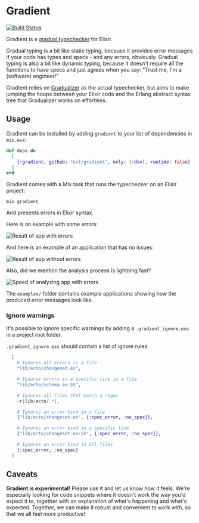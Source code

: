 # Gradient

[![Build Status](https://github.com/esl/gradient/actions/workflows/build-and-test.yml/badge.svg)](https://github.com/esl/gradient/actions/workflows/build-and-test.yml)

Gradient is a [gradual typechecker][siek:what-is-gt] for Elixir.

Gradual typing is a bit like static typing,
because it provides error messages if your code has types and specs - and any errors, obviously.
Gradual typing is also a bit like dynamic typing,
because it doesn't require all the functions to have specs and just agrees when you say:
"Trust me, I'm a (software) engineer!" 

[siek:what-is-gt]: https://wphomes.soic.indiana.edu/jsiek/what-is-gradual-typing/

Gradient relies on [Gradualizer](https://github.com/josefs/Gradualizer) as the actual typechecker,
but aims to make jumping the hoops between your Elixir code and the Erlang abstract
syntax tree that Gradualizer works on effortless.


## Usage

Gradient can be installed by adding `gradient` to your list of dependencies in `mix.exs`:

```elixir
def deps do
  [
    {:gradient, github: "esl/gradient", only: [:dev], runtime: false}
  ]
end
```

Gradient comes with a Mix task that runs the typechecker on an Elixir project:

```
mix gradient
```

And presents errors in Elixir syntax.

Here is an example with some errors:

![Result of app with errors](examples/failure.png)

And here is an example of an application that has no issues:

![Result of app without errors](examples/success.png)

Also, did we mention the analysis process is lightning fast?

![Speed of analyzing app with errors](examples/failure.gif)

The `examples/` folder contains example applications showing how the produced error messages look like.

### Ignore warnings

It's possible to ignore specific warnings by adding a `.gradient_ignore.exs` in a project root folder.

`.gradient_ignore.exs` should contain a list of ignore rules:

```elixir
  [
    # Ignores all errors in a file
    "lib/ecto/changeset.ex",

    # Ignores errors in a specific line in a file
    "lib/ecto/schema.ex:55",

    # Ignores all files that match a regex
    ~r|lib/ecto/.*|,

    # Ignores an error kind in a file
    {"lib/ecto/changeset.ex", {:spec_error, :no_spec}},

    # Ignores an error kind in a specific line
    {"lib/ecto/changeset.ex:55", {:spec_error, :no_spec}},

    # Ignores an error kind in all files
    {:spec_error, :no_spec}
  ]
```

## Caveats

**Gradient is experimental!** Please use it and let us know how it feels.
We're especially looking for code snippets where it doesn't work the way you'd expect it to,
together with an explanation of what's happening and what's expected.
Together, we can make it robust and convenient to work with,
so that we all feel more productive!
